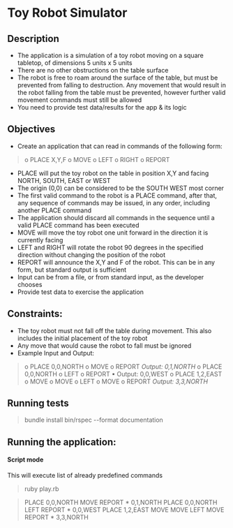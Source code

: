 # Toy Robot Simulator

## Description
- The application is a simulation of a toy robot moving on a square tabletop, of dimensions 5 units
x 5 units
- There are no other obstructions on the table surface
- The robot is free to roam around the surface of the table, but must be prevented from falling to
destruction. Any movement that would result in the robot falling from the table must be
prevented, however further valid movement commands must still be allowed
- You need to provide test data/results for the app & its logic

## Objectives
- Create an application that can read in commands of the following form:
> o PLACE X,Y,F
  o MOVE
  o LEFT
  o RIGHT
  o REPORT
- PLACE will put the toy robot on the table in position X,Y and facing NORTH, SOUTH, EAST or
WEST
- The origin (0,0) can be considered to be the SOUTH WEST most corner
- The first valid command to the robot is a PLACE command, after that, any sequence of
commands may be issued, in any order, including another PLACE command
- The application should discard all commands in the sequence until a valid PLACE command has
been executed
- MOVE will move the toy robot one unit forward in the direction it is currently facing
- LEFT and RIGHT will rotate the robot 90 degrees in the specified direction without changing the
position of the robot
- REPORT will announce the X,Y and F of the robot. This can be in any form, but standard output is
sufficient
- Input can be from a file, or from standard input, as the developer chooses
- Provide test data to exercise the application

## Constraints:
- The toy robot must not fall off the table during movement. This also includes the initial
placement of the toy robot
- Any move that would cause the robot to fall must be ignored
- Example Input and Output:
> o PLACE 0,0,NORTH
  o MOVE
  o REPORT
    _Output: 0,1,NORTH_
  o PLACE 0,0,NORTH
  o LEFT
  o REPORT
  ▪ Output: 0,0,WEST
  o PLACE 1,2,EAST
  o MOVE
  o MOVE
  o LEFT
  o MOVE
  o REPORT
    _Output: 3,3,NORTH_

## Running tests
> bundle install
bin/rspec --format documentation


## Running the application:

#### Script mode
This will execute list of already predefined commands
> ruby play.rb

 > PLACE 0,0,NORTH
 MOVE
 REPORT
         * 0,1,NORTH
 PLACE 0,0,NORTH
 LEFT
 REPORT
         * 0,0,WEST
 PLACE 1,2,EAST
 MOVE
 MOVE
 LEFT
 MOVE
 REPORT
         * 3,3,NORTH